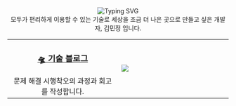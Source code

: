 <div align="center">
  <img src="https://readme-typing-svg.demolab.com?font=Roboto&size=30&pause=1000&color=859F3D&center=true&vCenter=true&width=435&lines=Hello%2C+World!+*%5E-%5E*" alt="Typing SVG" />
  <div>모두가 편리하게 이용할 수 있는 기술로 세상을 조금 더 나은 곳으로 만들고 싶은 개발자, 김민정 입니다. </div>
  
  <table>
  <tr>
    <td width="50%">
      <div align="center">
          <h3><a href="https://jeonge.tistory.com/">🛸 기술 블로그</a></h3>
          <div>문제 해결 시행착오의 과정과 회고를 작성합니다. </div>
        </div>
     </td>
      <td width="50%">
        <img src = "https://github-readme-stats-git-masterrstaa-rickstaa.vercel.app/api/top-langs/?username=minjeongss&layout=compact&hide_border=true&langs_count=6&hide=html,css,scss" align="center"/>
      </td>
    </tr>
  </table>  
</div>

